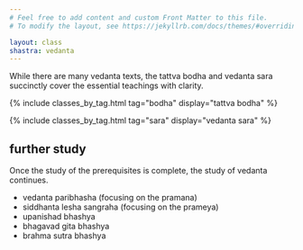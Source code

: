 ```yaml
---
# Feel free to add content and custom Front Matter to this file.
# To modify the layout, see https://jekyllrb.com/docs/themes/#overriding-theme-defaults

layout: class
shastra: vedanta
---
```


<div class="page-description">
While there are many vedanta texts, the tattva bodha and vedanta sara succinctly cover the essential teachings with clarity. 
</div>

{% include classes_by_tag.html tag="bodha" display="tattva bodha" %}

{% include classes_by_tag.html tag="sara" display="vedanta sara" %}

<h2 class="pb-2 border-bottom bg-light text-center">further study</h2>

Once the study of the prerequisites is complete, the study of vedanta continues.

- vedanta paribhasha (focusing on the pramana)
- siddhanta lesha sangraha (focusing on the prameya)
- upanishad bhashya
- bhagavad gita bhashya
- brahma sutra bhashya
